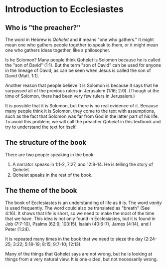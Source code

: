 # Introduction to Ecclesiastes

## Who is "the preacher?"

The word in Hebrew is _Qohelet_ and it means "one who gathers." It might mean one who gathers people together to speak to them, or it might mean one who gathers ideas together, like a philosopher.

Is he Solomon? Many people think Qohelet is Solomon because he is called the "son of David" (1:1). But the term "son of David" can be used for anyone in the lineage of David, as can be seen when Jesus is called the son of David (Matt. 1:1).

Another reason that people believe it is Solomon is because it says that he surpassed all of the previous rulers in Jerusalem (1:16; 2:9). (Though at the time of Solomon, there had been very few rulers in Jerusalem.)

It is possible that it is Solomon, but there is no real evidence of it. Because many people think it is Solomon, they come to the text with assumptions, such as the fact that Solomon was far from God in the latter part of his life. To avoid this problem, we will call the preacher _Qohelet_ in this textbook and try to understand the text for itself.

## The structure of the book

There are two people speaking in the book:

1. A narrator speaks in 1:1-2, 7:27, and 12:8-14. He is telling the story of Qohelet.
2. Qohelet speaks in the rest of the book.

## The theme of the book

The book of Ecclesiastes is an understanding of life as it is. The word _vanity_ is used frequently. The word could also be translated as "breath" (See 4:16). It shows that life is short, so we need to make the most of the time that we have. This idea is not only found in Ecclesiastes, but it is found in Job (7:7-10), Psalms (62:9; 103:15), Isaiah (40:6-7), James (4:14), and I Peter (1:24).

It is repeated many times in the book that we need to sieze the day (2:24-25; 3:22; 5:18-19; 8:15; 9:7-10; 12:13).

Many of the things that Qohelet says are not wrong, but he is looking at things from a very natural view. It is one-sided, but not necessarily wrong.

<!--## The name of the book

In the Hebrew Bible this book is classified as one of the "Writings" and titled "Koheleth."

It isn't completely clear what the exact translation of "ecclesiastes" should be, but it is rendered in English as "preacher" or "one who addresses an assembly."

> The Hebrew word qōhelet is the Qal feminine  singular participle of the verb qāhal, meaning “to call,” “to assem-  ble.” Thus the nickname may allude to one who gathers an assembly  to address it or to one who gathers words for instruction. The femi-  nine participle is used elsewhere in the OT to refer to particular offices or occupations (Ezra 2:55; Neh. 7:57, 59).
> The English title derives from the Septuagint (ekklēsiastēs) via the Latin Vulgate (Liber Ecclesiastes). The Septuagint translator(s) inter-  preted qōhelet to refer to a citizen of the assembly or ekklēsia. English  translations have traditionally translated qōhelet as “Preacher” (KJV,  RSV), which goes back to Luther’s translation of qōhelet as “der  Prediger.”[3] This translation is somewhat anachronistic, with its  overtones of the NT concept of the ekklēsia as the church. Qohelet’s  “office” is clearly identified in the epilogue (12:8–14) as that of a wise  man, but “preacher” is helpful in that it alerts us to the fact that Qohelet was wise and taught the people knowledge (12:10).
> Baker Commentary, p. 20

## What is the message? Why is this negative book in the cannon?

> Abraham asserts that “to have a canon of Scripture is to have a  sophisticated means of grace which is related to formation in holy  living in a host of ways. On this . . . reading, Scripture functions to  bring one to faith, to make one wise unto salvation, to force one to  wrestle with awkward questions about violence and the poor, to com-  fort those in sorrow, and to nourish hope for the redemption of the  world.”[18] This is helpful to remember in terms of the canonicity of  Ecclesiastes. Thiselton notes, “Such texts as Job, Ecclesiastes, and  the parables do not function primarily as raw-material for Christian  doctrine. . . . Their primary function is to invite or to provoke the  reader to wrestle actively with the issues, in ways that may involve  adopting a series of comparative angles of vision.”[19] Ecclesiastes is  one of those books that force us to wrestle with very difficult ques-  tions that are pursued relentlessly. In the process it leads us back to  the starting point of faith, but this time to know it more fully. Faith,  we might remind ourselves, is a gift, but Ecclesiastes reminds us that  it is not cheap.
> Baker, p. 23

> Rashbam locates the essence  of the argument of Ecclesiastes in 1:2–11. Ecclesiastes here contrasts  the transience of human life with the permanence of nature, thus  showing the latter’s advantage. None of the experiments in Eccle-  siastes is successful in dispelling this melancholy; the only adequate  response is to live in conformity to traditional values, to enjoy life  calmly while resigned to providence. Present mysteries will be recti-  fied in the future life.
> Baker, p. 27

> Nathan Rosenthal in his work on Ecclesiastes (1858) still main-  tains Solomonic author­ship.[45] In his view, Solomon wrote the  book to demonstrate that wisdom is only useful when combined with  the fear of God and the keeping of his commands.
> Baker, p. 28

> Contra Jerome, Luther, Melanchthon, and  Brenz insist that Ecclesiastes is fundamentally positive about civic  life even as it wrestles with the difficulties of poor leadership, a prob-  lem with which the Reformers were only too familiar. Luther read
Ecclesiastes as a book about politics and the family, about human  existence in the context of creation order. He envisaged Solomon not  as a solitary but as a political figure deeply concerned about social  life. In contrast to Jerome’s allegorical and christological exegesis of  4:4–12, Luther read this text as a strong affirmation of communal and  civic life.
> Baker, p. 38

> Qoheleth demonstrates the futility of trying to find meaning in a fallen world apart from remembering one’s creator and starting with the fear of the LORD, but he also affirms life, and this tension is resolved at the conclusion of his journey precisely through his exhortation to remember one’s creator. Thus the futility Ecclesiastes exposes is that of trying to find meaning while embracing human autonomy in a world which depends at every point upon its creator.
> Bartholomew, C. G. (2014). The Intertextuality of Ecclesiastes and the New Testament. In C. V. Camp, A. Mein, W. Kynes, & K. Dell (Eds.), Reading Ecclesiastes Intertextually (Vol. 587, p. 232). London; New Delhi; New York; Sydney: Bloomsbury.

> Remembering his creator is the solid ground to which Qoheleth finally returns and which enables him to affirm life—thereby granting the carpe diem passages the final say—without detracting from the brokenness of life as evident in the threefold “before” in 12:1–7.
> Bartholomew, C. G. (2014). The Intertextuality of Ecclesiastes and the New Testament. In C. V. Camp, A. Mein, W. Kynes, & K. Dell (Eds.), Reading Ecclesiastes Intertextually (Vol. 587, p. 233). London; New Delhi; New York; Sydney: Bloomsbury.

> In my reading of Ecclesiastes, resolution comes through remembering your creator before … before … before … The decentering of the ego evoked by such remembrance puts one in a position of creature before the Creator and thus in a position to receive instruction and to obey, rather than relying on reason, experience and observation as the royal route to truth.
> Bartholomew, C. G. (2014). The Intertextuality of Ecclesiastes and the New Testament. In C. V. Camp, A. Mein, W. Kynes, & K. Dell (Eds.), Reading Ecclesiastes Intertextually (Vol. 587, p. 235). London; New Delhi; New York; Sydney: Bloomsbury.

> The carpe diem passages in Ecclesiastes affirm feasting but within the context of a hallowing of the ordinary. They are not, in my view, a representation of despairing hedonism but a typically Israelite affirmation of created life, an affirmation of the ordinary we might say, evoking Charles Taylor’s use of the term in his Sources of the Self
> Bartholomew, C. G. (2014). The Intertextuality of Ecclesiastes and the New Testament. In C. V. Camp, A. Mein, W. Kynes, & K. Dell (Eds.), Reading Ecclesiastes Intertextually (Vol. 587, p. 236). London; New Delhi; New York; Sydney: Bloomsbury.

> Ecclesiastes, I have argued, provides an important witness to the richness of ordinary, created life.
> Bartholomew, C. G. (2014). The Intertextuality of Ecclesiastes and the New Testament. In C. V. Camp, A. Mein, W. Kynes, & K. Dell (Eds.), Reading Ecclesiastes Intertextually (Vol. 587, p. 236). London; New Delhi; New York; Sydney: Bloomsbury.

## Authorship

### Possibly Solomon?

Authorship of Ecclesiastes is often ascribed to Solomon.

> Ecclesiastes 1:1 — The words of the Preacher, the son of David, king in Jerusalem.

Jewish and early Christian tradition attribute the book to Solomon. The author identifies himself as "the son of David, king in Jerusalem" (1:1). He also refers to himself as "the Preacher" (1:1,2,12; 7:27; 12:8,9,10). Many of the experiences spoken of in Ecclesiastes correspond quite well with what we know about Solomon's life. Internal evidences point to Solomon. Note the references to:

* His wisdom (1:16; cf. 1 Ki 3:12)
* His building activities (2:4-6; cf. 1 Ki 7:1-12)
* His wealth (2:7-9; cf. 2 Chr 9:13-28 - all the things he built would require the wealth of an exceptionally wealthy king)
* His activities after writing this book (12:9-10; cf. 1 Ki 4:30-34)

According to rabbinic tradition, Ecclesiastes was written by Solomon in his old age and possibly edited under Hezekiah. If Solomon is indeed the author, then the date the book was written would be around 945 B.C.

### Doubtfully Solomon?

Critical scholars have long rejected the idea of Solomon having written this book before the Babylonian exile. Part of the argument is that the presence of Persian "loan-words" and Aramaic figures of speech, point to a date sometime after the exile.

Some question whether certain conditions described in the book (3:16; 4:13-16; 5:8) existed during the reign of Solomon. But these conditions could have been noted by Solomon in neighboring countries, or in lower-level positions of his administration.

### Frame narrator

> A breakthrough for literal interpretation came with Rashbam  (1085–1155). He interprets according to the principle that the text has  only one meaning. Rashbam displays great sensitivity to the literary nature of Ecclesiastes and was the first to realize that Qohelet  was set within a framework; 1:1–2 and the last seven verses were written by those who edited the book.
> Baker, p. 27

## Key Verse

> Ecclesiastes 12:13 — Let us hear the conclusion of the whole matter: Fear God, and keep his commandments: for this is the whole duty of man.

## Key Words

Occurring more than 25 times:
* vanity
* under the sun

Life lived without good results, no matter how lived, is a waste and vain. "All is vanity" (1:2). This theme is repeated by the Preacher time and again:

* Prior to describing his search for meaning (1:14)
* Pleasure is vain (2:1)
* Labor is vain (2:11,22-23; 4:4)
* Human wisdom is vain (2:15)
* All life is vain (2:17)
* Leaving an inheritance is vain (2:18-21)
* Earthly existence is vain (3:19-21)
* Acquiring riches over family is vain (4:7-8)
* Political popularity is vain (4:16)
* Many dreams and many words is vain (5:7)
* Loving abundance is vain (5:10)
* Wealth without the gift of God to enjoy it is vain (6:2)
* Wandering desire is vain (6:9)
* Foolish laughter is vain (7:6)
* Injustice in this life is vain (8:14)
* The days of darkness is vain (11:8)
* Childhood and youth is vain (11:10)

* At the conclusion of the book (12:8)

Indeed, the key word in this book is "vanity." It occurs 35 times in 29 verses. It means "futility, uselessness, nothingness." But a key phrase to be noted is "under the sun." It is found 29 times in 27 verses. It suggests that this message of vanity is true when one looks at life purely from an earthly perspective. Leave God and eternity out of the equation, and life is truly vanity!

## Contents

The 12 Chapters of this book contains the reflections and experiences of someone whose mind is in conflict over the problems of life. What value or purpose is there for living?

After speaking of his disillusionments, he presents a materialistic view of life where there is nothing better than the carnal enjoyment of the pleasures of life.

Throughout the book the writer is struggling with this as though he would utter profound truths, he would often return to the materialistic theme. Koheleth is in conflict in his own mind throughout the book that thought he speaks great truths at time, he'll revisit the value of materialism and pleasure. He is struggling and confused himself until the final conclusion in 12:13. We live in an age of confusion. We must have our answer ready.

* Our witness must be consistent and clear.
* They are confused as they do not live for God.
* Solomon was confused when he left off God's Word.
* The majority of our witness will be in flashes ... Just a word here or a smile there ... Rare are occasions to admonish for hours at a time ... More often will be the stressful moments and timely questions
* Not memorizing the answers but having an experience. (Like when taking a test in school and then the teacher randomizes or shuffles the test questions.)
* Our testimony should be outflow of our experience. Walking with Jesus. His person.

The book concludes with the author apparently emerging from his doubts and reaching the noble conclusion in 12:13. Therefore another message in this book is the importance of serving God throughout life. This is the message the Preacher would leave with the young (11:9-12:1), and is stated in his final words:

## Epicureanism and other philosophies in Ecclesiastes

Ecclesiastes prods us to consider our presentation of the Gospel. It is common for the upright to become flabbergasted by the logical gymnastics and deceptions used to justify sin, denial of God and explain life. The contrast of light and darkness is great and our thoughts may be "that's just stupid", but our Gospel presentation must be more evangelistic than that.

Paul probably was dumbfounded internally by what he found at Athens, but his chosen action was a clear presentation of the Gospel.

> Acts 17:23 — For as I passed by, and beheld your devotions, I found an altar with this inscription, TO THE UNKNOWN GOD. Whom therefore ye ignorantly worship, him declare I unto you.

The author of Ecclesiastes does this well as he suggests to the reader, "Ok, let us consider to the end what you have concluded about life." Does life have a point? If so, what is the point? How can we make sense of being here?

Ecclesiastes does not teach epicureanism or any of the several other philosophies suggested in it. Ecclesiastes is a mirror held up to humanity. This book is a self-look and inspection of the human condition and some common conclusions. Koheleth helps us consider who we are and why we are under the sun by walking down the different avenues common to man.

One example of the philosophies considered in Ecclesiastes is epicureanism:

> "Epicureanism is an ancient school of philosophy founded in Athens by Epicurus. It rejects determinism and advocated hedonism (pleasure as the highest good), but of a restrained kind: mental pleasure was regarded more highly than physical, and the ultimate pleasure was held to be freedom from anxiety and mental pain, especially that arising from needless fear of death and of the gods."

> Ecclesiastes 2:24 — There is nothing better for a man, than that he should eat and drink, and that he should make his soul enjoy good in his labour. This also I saw, that it was from the hand of God.

> Ecclesiastes 3:12,13 — I know that there is no good in them, but for a man to rejoice, and to do good in his life. 13 And also that every man should eat and drink, and enjoy the good of all his labour, it is the gift of God.

The conclusion to epicureanism or any of the other human philosophies void of the one true God, is that these "streets" are "dead end streets." Knowing this from the beginning, we must be more prepared to reach out to the lost and better explain the gospel than just resorting to "bullying" and "manipulative" tactics.

How ready is our answer for those caught in the snare of the enemy? Some absurdities when humanity looks for fulfillment and meaning while shutting God out concern:

* Gender (Genesis 1:27)
* Marriage (Matthew 19:5,6)
* Truth is relative (John 18:37,38; John 14:6; 1 John 5:20)
* Do what feels good (Psalm 16:11; Proverbs 21:17; Galatians 5:19-21)
* Hypocrisy in religion (Matthew 7:5; James 1:26)
* Religion and violence (James 1:27)

## Quotable Book

* There is nothing new under the sun (1:9)
* To everything there is a season (3:1)
* Two are better than one (4:9)
* Eat, drink, and be merry (8:15)
* Time and chance happen to them all (9:11)
* He who digs a pit will fall into it (10:8)
* Money answers everything (10:19)

Ecclesiastes is one of the more quotable books of the Bible. But, should we? How should we interpret and use this book? Like the book of Job, the best counsel can be found at the end of the book. The advice in-between must be taken with caution.

Throughout the book, we will find what Koholeth later describes as "goads" and "nails."

> Ecclesiastes 12:11 — The words of the wise are as goads, and as nails fastened by the masters of assemblies, which are given from one shepherd.

These are wise sayings that will "prod" our thinking, and exhortations that will provide stability and direction for living. Ecclesiastes is certainly a book worthy of careful study!

## The organization of our study

* Chapters 1 & 2 (Introduction, the search, and conclusions)
* Chapter 3 (The natural man's view of the weary round of life.)
* Chapter 4 (The study of the social evils apart from faith)
* Chapter 5 (Religious duties, riches, and a conclusion.)
* Chapter 6 (The vanity of long life.)
* Chapter 7 (Series of wise sayings and evil woman.)
* Chapter 8 (Civil duties, uncertainty of life, certainty of divine judgment and injustices of life, epicureanism, the work of God and man)
* Chapter 9 (Like things happen to the righteous and the wicked, wisdom is preeminent and often unappreciated)
* Chapter 10 (Various wise sayings and the contrast between wisdom and folly)
* Chapter 11 (Benevolences and advice to the young.)
* Chapter 12 (Description of old age and conclusion concerning the highest duty of man.)-->
